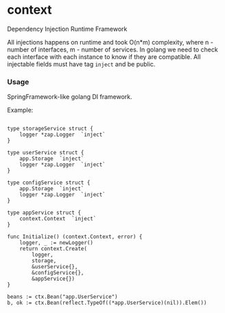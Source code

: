 # context

Dependency Injection Runtime Framework

All injections happens on runtime and took O(n*m) complexity, where n - number of interfaces, m - number of services.
In golang we need to check each interface with each instance to know if they are compatible. 
All injectable fields must have tag `inject` and be public.

### Usage

SpringFramework-like golang DI framework.

Example:
```

type storageService struct {
    logger *zap.Logger  `inject`
}

type userService struct {
	app.Storage  `inject`
    logger *zap.Logger  `inject`
}

type configService struct {
	app.Storage  `inject`
    logger *zap.Logger  `inject`
}

type appService struct {
	context.Context  `inject`
}

func Initialize() (context.Context, error) {
    logger, _ := newLogger()
	return context.Create(
		logger,
		storage,
		&userService{},
		&configService{},
        &appService{})
}

beans := ctx.Bean("app.UserService")
b, ok := ctx.Bean(reflect.TypeOf((*app.UserService)(nil)).Elem())
```

